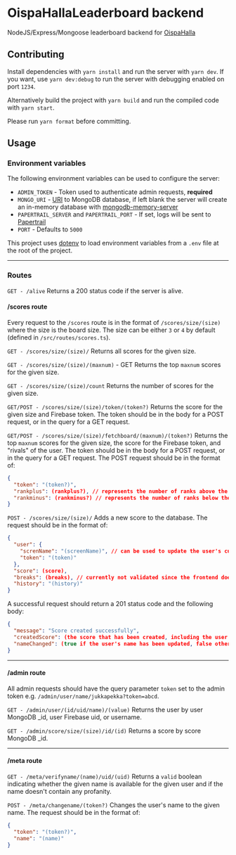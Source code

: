 # OispaHallaLeaderboard backend

NodeJS/Express/Mongoose leaderboard backend for [OispaHalla](https://github.com/hallabois/OispaHalla)

## Contributing

Install dependencies with `yarn install` and run the server with `yarn dev`. If you want, use `yarn dev:debug` to run the server with debugging enabled on port `1234`.

Alternatively build the project with `yarn build` and run the compiled code with `yarn start`.

Please run `yarn format` before committing.

## Usage

### Environment variables

The following environment variables can be used to configure the server:

- `ADMIN_TOKEN` - Token used to authenticate admin requests, **required**
- `MONGO_URI` - [URI](https://www.mongodb.com/docs/manual/reference/connection-string/) to MongoDB database, if left blank the server will create an in-memory database with [mongodb-memory-server](https://www.npmjs.com/package/mongodb-memory-server)
- `PAPERTRAIL_SERVER` and `PAPERTRAIL_PORT` - If set, logs will be sent to [Papertrail](https://papertrailapp.com/)
- `PORT` - Defaults to `5000`

This project uses [dotenv](https://www.npmjs.com/package/dotenv) to load environment variables from a `.env` file at the root of the project.

---

### Routes

`GET - /alive`
Returns a 200 status code if the server is alive.

#### /scores route

Every request to the `/scores` route is in the format of `/scores/size/(size)` where the size is the board size. The size can be either `3` or `4` by default (defined in `/src/routes/scores.ts`).

`GET - /scores/size/(size)/`
Returns all scores for the given size.

`GET - /scores/size/(size)/(maxnum)` - GET
Returns the top `maxnum` scores for the given size.

`GET - /scores/size/(size)/count`
Returns the number of scores for the given size.

`GET/POST - /scores/size/(size)/token/(token?)`
Returns the score for the given size and Firebase token. The token should be in the body for a POST request, or in the query for a GET request.

`GET/POST - /scores/size/(size)/fetchboard/(maxnum)/(token?)`
Returns the top `maxnum` scores for the given size, the score for the Firebase token, and "rivals" of the user. The token should be in the body for a POST request, or in the query for a GET request. The POST request should be in the format of:

```json
{
  "token": "(token?)",
  "rankplus": (rankplus?), // represents the number of ranks above the user's rank to include (=worse scores)
  "rankminus": (rankminus?) // represents the number of ranks below the user's rank to include (= better scores)
}
```

`POST - /scores/size/(size)/`
Adds a new score to the database. The request should be in the format of:

```json
{
  "user": {
    "screnName": "(screenName)", // can be used to update the user's current name
    "token": "(token)"
  },
  "score": (score),
  "breaks": (breaks), // currently not validated since the frontend doesn't keep track of breaks, so the leaderboard uses the one returned by HAC
  "history": "(history)"
}
```

A successful request should return a 201 status code and the following body:

```json
{
  "message": "Score created successfully",
  "createdScore": (the score that has been created, including the user and hash information)
  "nameChanged": (true if the user's name has been updated, false otherwise)
}
```

---

#### /admin route

All admin requests should have the query parameter `token` set to the admin token e.g. `/admin/user/name/jukkapekka?token=abcd`.

`GET - /admin/user/(id/uid/name)/(value)`
Returns the user by user MongoDB _id, user Firebase uid, or username.

`GET - /admin/score/size/(size)/id/(id)`
Returns a score by score MongoDB _id.

---

#### /meta route

`GET - /meta/verifyname/(name)/uid/(uid)`
Returns a `valid` boolean indicating whether the given name is available for the given user and if the name doesn't contain any profanity.

`POST - /meta/changename/(token?)`
Changes the user's name to the given name. The request should be in the format of:

```json
{
  "token": "(token?)",
  "name": "(name)"
}
```
